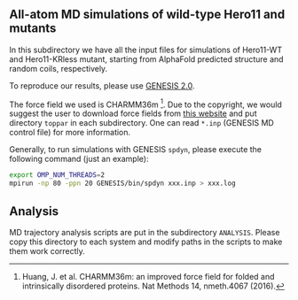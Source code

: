 ## All-atom MD simulations of wild-type Hero11 and mutants

In this subdirectory we have all the input files for simulations of Hero11-WT and Hero11-KRless mutant, starting from AlphaFold predicted structure and random coils, respectively.

To reproduce our results, please use [GENESIS 2.0](https://www.r-ccs.riken.jp/labs/cbrt/genesis-version-2-0/).

The force field we used is CHARMM36m [^1].  Due to the copyright, we would suggest the user to download force fields from [this website](https://www.charmm.org/archive/charmm/resources/charmm-force-fields/) and put directory `toppar` in each subdirectory.  One can read `*.inp` (GENESIS MD control file) for more information.


Generally, to run simulations with GENESIS `spdyn`, please execute the following command (just an example):

```bash
export OMP_NUM_THREADS=2
mpirun -np 80 -ppn 20 GENESIS/bin/spdyn xxx.inp > xxx.log
```

## Analysis

MD trajectory analysis scripts are put in the subdirectory `ANALYSIS`. Please copy this directory to each system and modify paths in the scripts to make them work correctly.


[^1]: Huang, J. et al. CHARMM36m: an improved force field for folded and intrinsically disordered proteins. Nat Methods 14, nmeth.4067 (2016).
  
